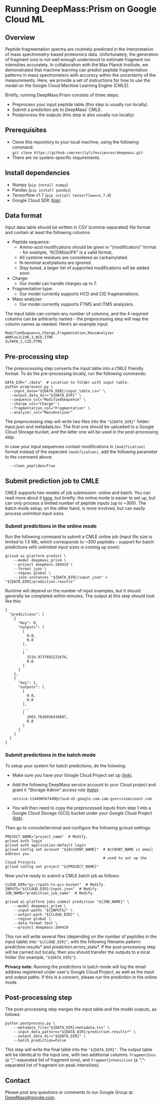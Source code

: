 # Running DeepMass:Prism on Google Cloud ML

## Overview

Peptide fragmentation spectra are routinely predicted in the interpretation of
mass spectrometry-based proteomics data. Unfortunately, the generation of
fragment ions is not well enough understood to estimate fragment ion intensities
accurately. In collaboration with the Max Planck Institute, we demonstrated that
machine learning can predict peptide fragmentation patterns in mass
spectrometers with accuracy within the uncertainty of the measurements. Here, we
provide a set of instructions for how to use the model on the Google Cloud
Machine Learning Engine (CMLE).

Briefly, running DeepMass:Prism consists of three steps:

*   Preprocess your input peptide table (this step is usually run locally).
*   Submit a prediction job to DeepMass’ CMLE.
*   Postprocess the outputs (this step is also usually run locally).

## Prerequisites

*   Clone this repository to your local machine, using the following command: \
    `git clone https://github.com/verilylifesciences/deepmass.git`
*   There are no system-specific requirements.

## Install dependencies

*   Numpy (`pip install numpy`)
*   Pandas (`pip install pandas`)
*   Tensorflow v1.7 (`pip install tensorflow==1.7.0`)
*   Google Cloud SDK ([link](https://cloud.google.com/sdk/))

## Data format

Input data table should be written in CSV (comma-separated) file format and
contain at least the following columns:

*   Peptide sequence:
    *   Amino-acid modifications should be given in “(modification)” format -
        for example, “ACDM(ox)FK” is a valid format,
    *   All cysteine residues are considered as carbamylated.
    *   N-terminal acetylations are ignored.
    *   Stay tuned, a larger list of supported modifications will be added soon.
*   Charge:
    *   Our model can handle charges up to 7.
*   Fragmentation type:
    *   Our model currently supports HCD and CID fragmentations.
*   Mass analyzer:
    *   Our model currently supports FTMS and ITMS analyzers.

The input table can contain any number of columns, and the 4 required columns
can be arbitrarily named - the preprocessing step will map the column names as
needed. Here’s an example input:

```
ModifiedSequence,Charge,Fragmentation,MassAnalyzer
AKM(ox)LIVR,3,HCD,ITMS
ILFWYK,2,CID,FTMS
```

## Pre-processing step

The preprocessing step converts the input table into a CMLE friendly format. To
do the pre-processing locally, run the following commands:

```
DATA_DIR="./data"  # Location to folder with input table.
python preprocess.py \
  --input_data="${DATA_DIR}/input_table.csv" \
  --output_data_dir="${DATA_DIR}" \
  --sequence_col="ModifiedSequence" \
  --charge_col="Charge" \
  --fragmentation_col="Fragmentation" \
  --analyzer_col="MassAnalyzer"
```

The preprocessing step will write two files into the `"${DATA_DIR}"` folder:
input.json and metadata.tsv. The first one should be uploaded to a Google Cloud
Storage bucket, and the latter one will be used in the post-processing step.

In case your input sequences contain modifications in `[modification]` format
instead of the expected `(modification)`, add the following parameter to the
command above:

```
  --clean_peptides=True
```

## Submit prediction job to CMLE

CMLE supports two modes of job submission: online and batch. You can read more
about it
[here](https://cloud.google.com/ml-engine/docs/tensorflow/online-vs-batch-prediction),
but briefly: the online mode is easier to set up, but can only process a limited
number of peptide inputs (up to ~300). The batch mode setup, on the other hand,
is more involved, but can easily process unlimited input sizes.

### Submit predictions in the online mode

Run the following command to submit a CMLE online job (input file size is
limited to 1.5 Mb, which corresponds to ~300 peptides - support for batch
predictions with unlimited input sizes is coming up soon):

```
gcloud ai-platform predict \
    --model deepmass_prism \
    --project deepmass-204419 \
    --format json \
    --region global \
    --json-instances "${DATA_DIR}/input.json" > "${DATA_DIR}/prediction.results"
```

Runtime will depend on the number of input examples, but it should generally be
completed within minutes. The output at this step should look like this:

```
{
  "predictions": [
    {
      "key": 0,
      "outputs": [
        [
          0.0,
          0.0
        ],
        ...
        [
          3219.9737692221674,
          0.0
        ]
      ]
    },
    {
      "key": 1,
      "outputs": [
        [
          0.0,
          0.0
        ],
        ...
        [
          1663.7626936434697,
          0.0
        ]
      ]
    }
  ]
}

```

### Submit predictions in the batch mode

To setup your system for batch predictions, do the folowing:

*   Make sure you have your Google Cloud Project set up
    ([link](https://cloud.google.com/)).
*   Add the following DeepMass service account to your Cloud project and grant
    it “Storage Admin” access role
    ([help](https://cloud.google.com/iam/docs/how-to)):

    `service-114490567449@cloud-ml.google.com.iam.gserviceaccount.com`

*   You will then need to copy the preprocessed inputs from step 1 into a Google
    Cloud Storage (GCS) bucket under your Google Cloud Project
    ([link](https://cloud.google.com/storage/docs/creating-buckets)).

Then go to console/terminal and configure the following gcloud settings:

```
PROJECT_NAME="project_name"  # Modify.
gcloud auth login
gcloud auth application-default login
gcloud config set account "${ACCOUNT_NAME}"  # ACCOUNT_NAME is email address you
                                             # used to set up the Cloud Projects
gcloud config set project "${PROJECT_NAME}"

```

Now you're ready to submit a CMLE batch job as follows:

```
CLOUD_DIR="gs://path-to-gcs-bucket"  # Modify.
INPUTS="${CLOUD_DIR}/input.json"  # Modify.
JOB_NAME="prediction_job_name"  # Modify.

gcloud ai-platform jobs submit prediction "${JOB_NAME}" \
    --model deepmass_prism \
    --input-paths "${INPUTS}" \
    --output-path "${CLOUD_DIR}" \
    --region global \
    --data-format text \
    --project deepmass-204419
```

This run will write several files (depending on the number of peptides in the
input table) into `"${CLOUD_DIR}"`, with the following filename pattern:
prediction.results* and prediction.errors_stats*. If the post-processing step
will be carried out locally, then you should transfer the outputs to a local
folder (for example, `"${DATA_DIR}"`).

**Privacy note:** Running the predictions in batch mode will log the email
address registered under user's Google Cloud Project, as well as the input and
output paths. If this is a concern, please run the prediction in the online
mode.

## Post-processing step

The post-processing step merges the input table and the model outputs, as
follows:

```
python postprocess.py \
    --metadata_file="${DATA_DIR}/metadata.tsv" \
    --input_data_pattern="${DATA_DIR}/prediction.results*" \
    --output_data_dir="${DATA_DIR}" \
    --batch_prediction=False
```

This step will write the final table into the `"${DATA_DIR}"`. The output table
will be identical to the input one, with two additional columns: `FragmentIons`
(a “;”-separated list of fragment ions), and `FragmentIntensities` (a
“;”-separated list of fragment ion peak intensities).

## Contact

Please post any questions or comments to our Google Group at:
DeepMass@google.com.
